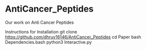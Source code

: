 # AntiCancer_Peptides
Our work on Anti Cancer Peptides

Instructions for Installation 
git clone https://github.com/dhruv16146/AntiCancer_Peptides
cd Paper 
bash Dependencies.bash
python3 Interactive.py


